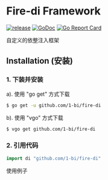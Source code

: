 # Fire-di Framework

[![release](https://img.shields.io/badge/release%20-v0.1.4-red.svg)](https://github.com/1-bi/fire-di/releases)
[![GoDoc](https://godoc.org/github.com/1-bi/fire-di?status.svg)](https://godoc.org/github.com/1-bi/fire-di)
[![Go Report Card](https://goreportcard.com/badge/github.com/1-bi/fire-di)](https://goreportcard.com/report/github.com/1-bi/fire-di)

自定义的依整注入框架


## Installation (安装)


### 1. 下装并安装

a). 使用 "go get" 方式下载
```sh
$ go get -u github.com/1-bi/fire-di
```

b). 使用 "vgo" 方式下载
```sh
$ vgo get github.com/1-bi/fire-di
```

### 2. 引用代码

```go
import di "github.com/1-bi/fire-di"
```


使用例子



